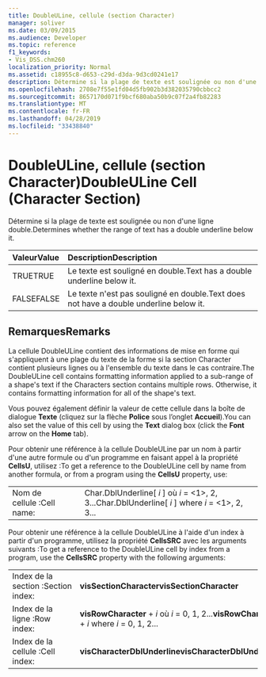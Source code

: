 ```yaml
---
title: DoubleULine, cellule (section Character)
manager: soliver
ms.date: 03/09/2015
ms.audience: Developer
ms.topic: reference
f1_keywords:
- Vis_DSS.chm260
localization_priority: Normal
ms.assetid: c18955c8-d653-c29d-d3da-9d3cd0241e17
description: Détermine si la plage de texte est soulignée ou non d'une ligne double.
ms.openlocfilehash: 2708e7f55e1fd04d5fb902b3d382035790cbbcc2
ms.sourcegitcommit: 8657170d071f9bcf680aba50b9c07f2a4fb82283
ms.translationtype: MT
ms.contentlocale: fr-FR
ms.lasthandoff: 04/28/2019
ms.locfileid: "33438840"
---
```

# <a name="doubleuline-cell-character-section"></a><span data-ttu-id="105ac-103">DoubleULine, cellule (section Character)</span><span class="sxs-lookup"><span data-stu-id="105ac-103">DoubleULine Cell (Character Section)</span></span>

<span data-ttu-id="105ac-104">Détermine si la plage de texte est soulignée ou non d'une ligne double.</span><span class="sxs-lookup"><span data-stu-id="105ac-104">Determines whether the range of text has a double underline below it.</span></span>
  
|<span data-ttu-id="105ac-105">**Valeur**</span><span class="sxs-lookup"><span data-stu-id="105ac-105">**Value**</span></span>|<span data-ttu-id="105ac-106">**Description**</span><span class="sxs-lookup"><span data-stu-id="105ac-106">**Description**</span></span>|
|:-----|:-----|
|<span data-ttu-id="105ac-107">TRUE</span><span class="sxs-lookup"><span data-stu-id="105ac-107">TRUE</span></span>  <br/> |<span data-ttu-id="105ac-108">Le texte est souligné en double.</span><span class="sxs-lookup"><span data-stu-id="105ac-108">Text has a double underline below it.</span></span>  <br/> |
|<span data-ttu-id="105ac-109">FALSE</span><span class="sxs-lookup"><span data-stu-id="105ac-109">FALSE</span></span>  <br/> |<span data-ttu-id="105ac-110">Le texte n'est pas souligné en double.</span><span class="sxs-lookup"><span data-stu-id="105ac-110">Text does not have a double underline below it.</span></span>  <br/> |
   
## <a name="remarks"></a><span data-ttu-id="105ac-111">Remarques</span><span class="sxs-lookup"><span data-stu-id="105ac-111">Remarks</span></span>

<span data-ttu-id="105ac-p101">La cellule DoubleULine contient des informations de mise en forme qui s'appliquent à une plage du texte de la forme si la section Character contient plusieurs lignes ou à l'ensemble du texte dans le cas contraire.</span><span class="sxs-lookup"><span data-stu-id="105ac-p101">The DoubleULine cell contains formatting information applied to a sub-range of a shape's text if the Characters section contains multiple rows. Otherwise, it contains formatting information for all of the shape's text.</span></span>
  
<span data-ttu-id="105ac-114">Vous pouvez également définir la valeur de cette cellule dans la boîte de dialogue **Texte** (cliquez sur la flèche **Police** sous l’onglet **Accueil**).</span><span class="sxs-lookup"><span data-stu-id="105ac-114">You can also set the value of this cell by using the **Text** dialog box (click the **Font** arrow on the **Home** tab).</span></span> 
  
<span data-ttu-id="105ac-115">Pour obtenir une référence à la cellule DoubleULine par un nom à partir d'une autre formule ou d'un programme en faisant appel à la propriété **CellsU**, utilisez :</span><span class="sxs-lookup"><span data-stu-id="105ac-115">To get a reference to the DoubleULine cell by name from another formula, or from a program using the **CellsU** property, use:</span></span> 
  
|||
|:-----|:-----|
|<span data-ttu-id="105ac-116">Nom de cellule :</span><span class="sxs-lookup"><span data-stu-id="105ac-116">Cell name:</span></span>  <br/> |<span data-ttu-id="105ac-117">Char.DblUnderline[ *i*  ] où  *i*  = <1>, 2, 3...</span><span class="sxs-lookup"><span data-stu-id="105ac-117">Char.DblUnderline[ *i*  ]           where  *i*  = <1>, 2, 3...</span></span>  <br/> |
   
<span data-ttu-id="105ac-118">Pour obtenir une référence à la cellule DoubleULine à l'aide d'un index à partir d'un programme, utilisez la propriété **CellsSRC** avec les arguments suivants :</span><span class="sxs-lookup"><span data-stu-id="105ac-118">To get a reference to the DoubleULine cell by index from a program, use the **CellsSRC** property with the following arguments:</span></span> 
  
|||
|:-----|:-----|
|<span data-ttu-id="105ac-119">Index de la section :</span><span class="sxs-lookup"><span data-stu-id="105ac-119">Section index:</span></span>  <br/> |<span data-ttu-id="105ac-120">**visSectionCharacter**</span><span class="sxs-lookup"><span data-stu-id="105ac-120">**visSectionCharacter**</span></span> <br/> |
|<span data-ttu-id="105ac-121">Index de la ligne :</span><span class="sxs-lookup"><span data-stu-id="105ac-121">Row index:</span></span>  <br/> |<span data-ttu-id="105ac-122">**visRowCharacter**  +   *i* où *i* = 0, 1, 2...</span><span class="sxs-lookup"><span data-stu-id="105ac-122">**visRowCharacter** +  *i*           where  *i*  = 0, 1, 2...</span></span>  <br/> |
|<span data-ttu-id="105ac-123">Index de la cellule :</span><span class="sxs-lookup"><span data-stu-id="105ac-123">Cell index:</span></span>  <br/> |<span data-ttu-id="105ac-124">**visCharacterDblUnderline**</span><span class="sxs-lookup"><span data-stu-id="105ac-124">**visCharacterDblUnderline**</span></span> <br/> |
   

